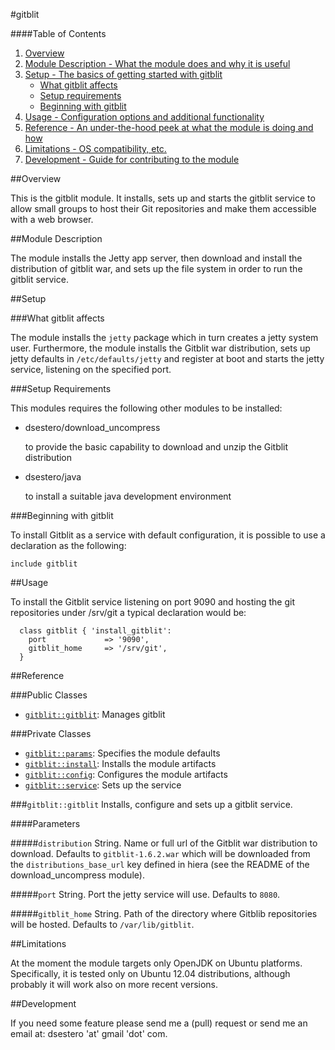 #gitblit

####Table of Contents

1. [Overview](#overview)
2. [Module Description - What the module does and why it is useful](#module-description)
3. [Setup - The basics of getting started with gitblit](#setup)
    * [What gitblit affects](#what-gitblit-affects)
    * [Setup requirements](#setup-requirements)
    * [Beginning with gitblit](#beginning-with-gitblit)
4. [Usage - Configuration options and additional functionality](#usage)
5. [Reference - An under-the-hood peek at what the module is doing and how](#reference)
5. [Limitations - OS compatibility, etc.](#limitations)
6. [Development - Guide for contributing to the module](#development)

##Overview

This is the gitblit module. It installs, sets up and starts the gitblit service to allow small groups to host their Git repositories and make them accessible with a web browser.

##Module Description

The module installs the Jetty app server, then download and install the distribution of gitblit war, and sets up the file system in order to run the gitblit service.

##Setup

###What gitblit affects

The module installs the `jetty` package which in turn creates a jetty system user.
Furthermore, the module installs the Gitblit war distribution, sets up jetty defaults
in `/etc/defaults/jetty` and register at boot and starts the jetty service, listening on the specified port.

###Setup Requirements

This modules requires the following other modules to be installed:

* dsestero/download_uncompress

    to provide the basic capability to download and unzip the Gitblit distribution
    
* dsestero/java

    to install a suitable java development environment
    	
###Beginning with gitblit	

To install Gitblit as a service with default configuration, it is possible to use a declaration as the following:

```
include gitblit
```

##Usage

To install the Gitblit service listening on port 9090 and hosting the git repositories under /srv/git a typical declaration would be:
```
  class gitblit { 'install_gitblit':
    port             => '9090',
    gitblit_home     => '/srv/git',
  }
```

##Reference

###Public Classes

* [`gitblit::gitblit`](#gitblitgitblit): Manages gitblit

###Private Classes

* [`gitblit::params`](#gitblitparams): Specifies the module defaults
* [`gitblit::install`](#gitblitparams): Installs the module artifacts
* [`gitblit::config`](#gitblitparams): Configures the module artifacts
* [`gitblit::service`](#gitblitparams): Sets up the service

###`gitblit::gitblit`
Installs, configure and sets up a gitblit service.

####Parameters

#####`distribution`
String. Name or full url of the Gitblit war distribution to download.
Defaults to `gitblit-1.6.2.war` which will be downloaded from the `distributions_base_url` key defined in hiera (see the README of the download_uncompress module).

#####`port`
String. Port the jetty service will use. Defaults to `8080`.

#####`gitblit_home`
String. Path of the directory where Gitblib repositories will be hosted.
Defaults to `/var/lib/gitblit`.

##Limitations

At the moment the module targets only OpenJDK on Ubuntu platforms. Specifically, it is tested only on Ubuntu 12.04 distributions, although probably it will work also on more recent versions.

##Development

If you need some feature please send me a (pull) request or send me an email at: dsestero 'at' gmail 'dot' com.
